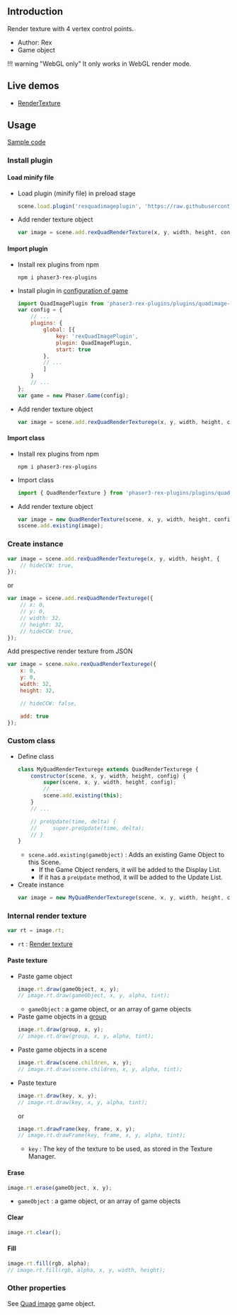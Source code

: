 ## Introduction

Render texture with 4 vertex control points.

- Author: Rex
- Game object

!!! warning "WebGL only"
    It only works in WebGL render mode.

## Live demos

- [RenderTexture](https://codepen.io/rexrainbow/pen/ZEJNLNq)

## Usage

[Sample code](https://github.com/rexrainbow/phaser3-rex-notes/tree/master/examples/quad-render-texture)

### Install plugin

#### Load minify file

- Load plugin (minify file) in preload stage
    ```javascript
    scene.load.plugin('rexquadimageplugin', 'https://raw.githubusercontent.com/rexrainbow/phaser3-rex-notes/master/dist/rexquadimageplugin.min.js', true);
    ```
- Add render texture object
    ```javascript
    var image = scene.add.rexQuadRenderTexture(x, y, width, height, config);
    ```

#### Import plugin

- Install rex plugins from npm
    ```
    npm i phaser3-rex-plugins
    ```
- Install plugin in [configuration of game](game.md#configuration)
    ```javascript
    import QuadImagePlugin from 'phaser3-rex-plugins/plugins/quadimage-plugin.js';
    var config = {
        // ...
        plugins: {
            global: [{
                key: 'rexQuadImagePlugin',
                plugin: QuadImagePlugin,
                start: true
            },
            // ...
            ]
        }
        // ...
    };
    var game = new Phaser.Game(config);
    ```
- Add render texture object
    ```javascript
    var image = scene.add.rexQuadRenderTexturege(x, y, width, height, config);
    ```

#### Import class

- Install rex plugins from npm
    ```
    npm i phaser3-rex-plugins
    ```
- Import class
    ```javascript
    import { QuadRenderTexture } from 'phaser3-rex-plugins/plugins/quadimage.js';
    ```
- Add render texture object
    ```javascript
    var image = new QuadRenderTexture(scene, x, y, width, height, config);
    sscene.add.existing(image);
    ```

### Create instance

```javascript
var image = scene.add.rexQuadRenderTexturege(x, y, width, height, {
    // hideCCW: true,
});
```

or

```javascript
var image = scene.add.rexQuadRenderTexturege({
    // x: 0,
    // y: 0,
    // width: 32,
    // height: 32,
    // hideCCW: true,
});
```

Add prespective render texture from JSON

```javascript
var image = scene.make.rexQuadRenderTexturege({
    x: 0,
    y: 0,    
    width: 32,
    height: 32,

    // hideCCW: false,

    add: true
});
```

### Custom class

- Define class
    ```javascript
    class MyQuadRenderTexturege extends QuadRenderTexturege {
        constructor(scene, x, y, width, height, config) {
            super(scene, x, y, width, height, config);
            // ...
            scene.add.existing(this);
        }
        // ...

        // preUpdate(time, delta) {
        //     super.preUpdate(time, delta);
        // }
    }
    ```
    - `scene.add.existing(gameObject)` : Adds an existing Game Object to this Scene.
        - If the Game Object renders, it will be added to the Display List.
        - If it has a `preUpdate` method, it will be added to the Update List.
- Create instance
    ```javascript
    var image = new MyQuadRenderTexturege(scene, x, y, width, height, config);
    ```

### Internal render texture

```javascript
var rt = image.rt;
```

- `rt` : [Render texture](rendertexture.md)

#### Paste texture

- Paste game object
    ```javascript
    image.rt.draw(gameObject, x, y);
    // image.rt.draw(gameObject, x, y, alpha, tint);
    ```
   - `gameObject` : a game object, or an array of game objects
- Paste game objects in a [group](group.md)
    ```javascript
    image.rt.draw(group, x, y);
    // image.rt.draw(group, x, y, alpha, tint);
    ```
- Paste game objects in a scene
    ```javascript
    image.rt.draw(scene.children, x, y);
    // image.rt.draw(scene.children, x, y, alpha, tint);
    ```
- Paste texture
    ```javascript
    image.rt.draw(key, x, y);
    // image.rt.draw(key, x, y, alpha, tint);
    ```
    or
    ```javascript
    image.rt.drawFrame(key, frame, x, y);
    // image.rt.drawFrame(key, frame, x, y, alpha, tint);
    ```
    - `key` : The key of the texture to be used, as stored in the Texture Manager.

#### Erase

```javascript
image.rt.erase(gameObject, x, y);
```

- `gameObject` : a game object, or an array of game objects

#### Clear

```javascript
image.rt.clear();
```

#### Fill

```javascript
image.rt.fill(rgb, alpha);
// image.rt.fill(rgb, alpha, x, y, width, height);
```

### Other properties

See [Quad image](quad-image.md) game object.